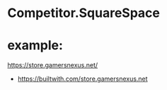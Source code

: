 # Competitor.SquareSpace

# example:
https://store.gamersnexus.net/
- https://builtwith.com/store.gamersnexus.net
